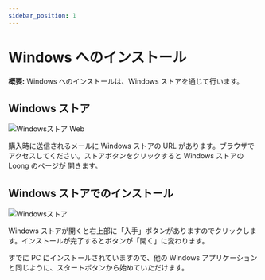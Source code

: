 ```yaml
---
sidebar_position: 1
---
```


# Windows へのインストール

**概要:** Windows へのインストールは、Windows ストアを通じて行います。

## Windows ストア

<div style={{ textAlign: 'center' }}>
  <img src={require('@site/docs/basics/img/ch00_03.jpg').default} alt="Windowsストア Web" className="center" />
</div>

購入時に送信されるメールに Windows ストアの URL があります。ブラウザでアクセスしてください。ストアボタンをクリックすると Windows ストアの Loong のページが
開きます。

## Windows ストアでのインストール

<div style={{ textAlign: 'center' }}>
  <img src={require('@site/docs/basics/img/ch00_04.jpg').default} alt="Windowsストア" className="center" />
</div>

Windows ストアが開くと右上部に「入手」ボタンがありますのでクリックします。インストールが完了するとボタンが「開く」に変わります。

すでに PC にインストールされていますので、他の Windows アプリケーションと同じように、スタートボタンから始めていただけます。

<!-- comment
## Topic 03

<div style={{ textAlign: 'center' }}>
  <img src="../images/Chapter01/ch01_03.jpg" alt="Topic 03 Image" className="center" />
</div>

Topic 03 の内容...

## Topic 04

<div style={{ textAlign: 'center' }}>
  <img src="../images/Chapter01/ch01_04.jpg" alt="Topic 04 Image" className="center" />
</div>

Topic 04 の内容...

## Topic 05

<div style={{ textAlign: 'center' }}>
  <img src="../images/Chapter01/ch01_05.jpg" alt="Topic 05 Image" className="center" />
</div>

Topic 05 の内容...

## Topic 06

<div style={{ textAlign: 'center' }}>
  <img src="../images/Chapter01/ch01_06.jpg" alt="Topic 06 Image" className="center" />
</div>

Topic 06 の内容...

## Topic 07

<div style={{ textAlign: 'center' }}>
  <img src="../images/Chapter01/ch01_07.jpg" alt="Topic 07 Image" className="center" />
</div>

Topic 07 の内容...

## Topic 08

<div style={{ textAlign: 'center' }}>
  <img src="../images/Chapter01/ch01_08.jpg" alt="Topic 08 Image" className="center" />
</div>

Topic 08 の内容...

## Topic 09

<div style={{ textAlign: 'center' }}>
  <img src="../images/Chapter01/ch01_09.jpg" alt="Topic 09 Image" className="center" />
</div>

Topic 09 の内容...

-->
